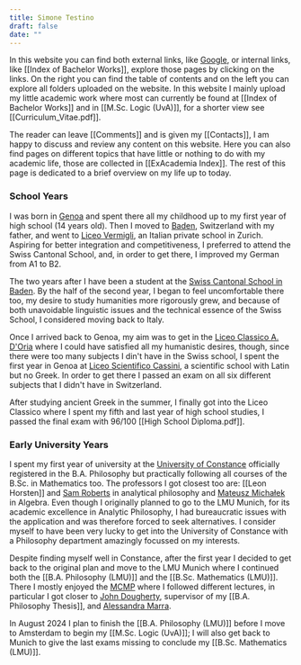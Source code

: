 ```yaml
---
title: Simone Testino
draft: false
date: ""
---
```

In this website you can find both external links, like [Google](https://www.google.com), or internal links, like [[Index of Bachelor Works]], explore those pages by clicking on the links. On the right you can find the table of contents and on the left you can explore all folders uploaded on the website. In this website I mainly upload my little academic work where most can currently be found at [[Index of Bachelor Works]] and in [[M.Sc. Logic (UvA)]], for a shorter view see [[Curriculum_Vitae.pdf]].

The reader can leave [[Comments]] and is given my [[Contacts]], I am happy to discuss and review any content on this website. Here you can also find pages on different topics that have little or nothing to do with my academic life, those are collected in [[ExAcademia Index]]. The rest of this page is dedicated to a brief overview on my life up to today.
### School Years
I was born in [Genoa](https://maps.app.goo.gl/SQ3dbn5pLBdD5xYKA) and spent there all my childhood up to my first year of high school (14 years old). Then I moved to [Baden](https://maps.app.goo.gl/LMU7ArNQwwto4PU48?g_st=ic), Switzerland with my father, and went to [Liceo Vermigli](http://liceo-vermigli.com/), an Italian private school in Zurich. Aspiring for better integration and competitiveness, I preferred to attend the Swiss Cantonal School, and, in order to get there, I improved my German from A1 to B2.

The two years after I have been a student at the [Swiss Cantonal School in Baden](https://www.kanti-baden.ch/). By the half of the second year, I began to feel uncomfortable there too, my desire to study humanities more rigorously grew, and because of both unavoidable linguistic issues and the technical essence of the Swiss School, I considered moving back to Italy.

Once I arrived back to Genoa, my aim was to get in the [Liceo Classico A. D'Oria](https://liceodoria.edu.it/) where I could have satisfied all my humanistic desires, though, since there were too many subjects I din't have in the Swiss school, I spent the first year in Genoa at [Liceo Scientifico Cassini](https://www.liceocassini.it/), a scientific school with Latin but no Greek. In order to get there I passed an exam on all six different subjects that I didn't have in Switzerland.

After studying ancient Greek in the summer, I finally got into the Liceo Classico where I spent my fifth and last year of high school studies, I passed the final exam with 96/100 [[High School Diploma.pdf]].
### Early University Years
I spent my first year of university at the [University of Constance](https://www.uni-konstanz.de/) officially registered in the B.A. Philosophy but practically following all courses of the B.Sc. in Mathematics too. The professors I got closest too are: [[Leon Horsten]] and [Sam Roberts](https://www.philosophie.uni-konstanz.de/en/ag-leon-horsten/members-of-the-ag-horsten/academic-staff/sam-roberts/) in analytical philosophy and [Mateusz Michałek](https://www.mathematik.uni-konstanz.de/working-group-real-geometry-and-algebra/prof-dr-mateusz-michalek/) in Algebra. Even though I originally planned to go to the LMU Munich, for its academic excellence in Analytic Philosophy, I had bureaucratic issues with the application and was therefore forced to seek alternatives. I consider myself to have been very lucky to get into the University of Constance with a Philosophy department amazingly focussed on my interests.

Despite finding myself well in Constance, after the first year I decided to get back to the original plan and move to the LMU Munich where I continued both the [[B.A. Philosophy (LMU)]] and the [[B.Sc. Mathematics (LMU)]]. There I mostly enjoyed the [MCMP](https://www.mcmp.philosophie.uni-muenchen.de/index.html) where I followed different lectures, in particular I got closer to [John Dougherty](https://www.mcmp.philosophie.uni-muenchen.de/people/faculty/dougherty_john/index.html), supervisor of my [[B.A. Philosophy Thesis]], and [Alessandra Marra](https://www.mcmp.philosophie.uni-muenchen.de/people/faculty/marra_alessandra/index.html).

In August 2024 I plan to finish the [[B.A. Philosophy (LMU)]] before I move to Amsterdam to begin my [[M.Sc. Logic (UvA)]]; I will also get back to Munich to give the last exams missing to conclude my [[B.Sc. Mathematics (LMU)]].
